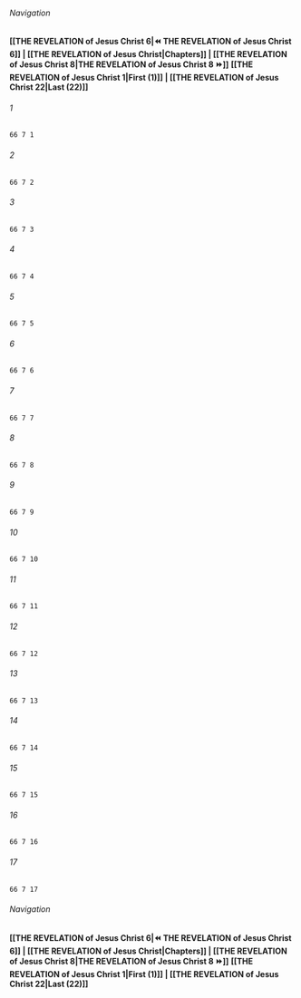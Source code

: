 
###### Navigation
**[[THE REVELATION of Jesus Christ 6|⏪ THE REVELATION of Jesus Christ 6]] | [[THE REVELATION of Jesus Christ|Chapters]] | [[THE REVELATION of Jesus Christ 8|THE REVELATION of Jesus Christ 8 ⏩]]**
**[[THE REVELATION of Jesus Christ 1|First (1)]] | [[THE REVELATION of Jesus Christ 22|Last (22)]]**

###### 1
``` verse
66 7 1 
```
###### 2
``` verse
66 7 2 
```
###### 3
``` verse
66 7 3 
```
###### 4
``` verse
66 7 4 
```
###### 5
``` verse
66 7 5 
```
###### 6
``` verse
66 7 6 
```
###### 7
``` verse
66 7 7 
```
###### 8
``` verse
66 7 8 
```
###### 9
``` verse
66 7 9 
```
###### 10
``` verse
66 7 10 
```
###### 11
``` verse
66 7 11 
```
###### 12
``` verse
66 7 12 
```
###### 13
``` verse
66 7 13 
```
###### 14
``` verse
66 7 14 
```
###### 15
``` verse
66 7 15 
```
###### 16
``` verse
66 7 16 
```
###### 17
``` verse
66 7 17 
```

###### Navigation
**[[THE REVELATION of Jesus Christ 6|⏪ THE REVELATION of Jesus Christ 6]] | [[THE REVELATION of Jesus Christ|Chapters]] | [[THE REVELATION of Jesus Christ 8|THE REVELATION of Jesus Christ 8 ⏩]]**
**[[THE REVELATION of Jesus Christ 1|First (1)]] | [[THE REVELATION of Jesus Christ 22|Last (22)]]**

